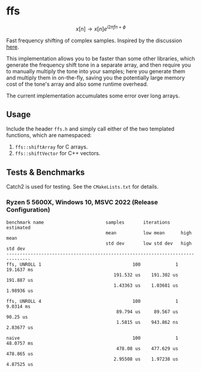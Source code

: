 # ffs

$$
x[n] \rightarrow x[n] e^{i 2 \pi f n + \phi}
$$

Fast frequency shifting of complex samples. Inspired by the discussion [here](https://stackoverflow.com/questions/51735576/fast-and-accurate-iterative-generation-of-sine-and-cosine-for-equally-spaced-ang).

This implementation allows you to be faster than some other libraries, which generate the frequency shift tone in a separate array, and then require you to manually multiply the tone into your samples; here you generate them and multiply them in on-the-fly, saving you the potentially large memory cost of the tone's array and also some runtime overhead.

The current implementation accumulates some error over long arrays.

## Usage

Include the header `ffs.h` and simply call either of the two templated functions, which are namespaced:

1. `ffs::shiftArray` for C arrays.
2. `ffs::shiftVector` for C++ vectors.

## Tests & Benchmarks

Catch2 is used for testing. See the `CMakeLists.txt` for details.

### Ryzen 5 5600X, Windows 10, MSVC 2022 (Release Configuration)

```
benchmark name                       samples       iterations    estimated
                                     mean          low mean      high mean
                                     std dev       low std dev   high std dev
-------------------------------------------------------------------------------
ffs, UNROLL 1                                  100             1    19.1637 ms
                                        191.532 us    191.302 us    191.887 us
                                        1.43363 us    1.03681 us    1.98936 us

ffs, UNROLL 4                                  100             1     9.0314 ms
                                         89.794 us     89.567 us      90.25 us
                                         1.5815 us    943.862 ns    2.83677 us

naive                                          100             1    48.0757 ms
                                         478.08 us    477.629 us    478.865 us
                                        2.95508 us    1.97238 us    4.87525 us
```